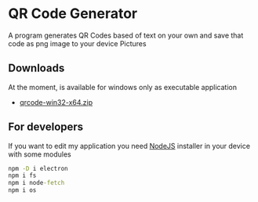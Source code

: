 # QR Code Generator 

A program generates QR Codes based of text on your own and save that code as png image to your device Pictures

## Downloads
At the moment, is available for windows only as executable application
- [qrcode-win32-x64.zip](https://www.mediafire.com/file/sq3fl25d8ybi6yn/qrcode-win32-x64.zip/file)


## For developers
If you want to edit my application you need [NodeJS](https://nodejs.org/en/) installer in your device with some modules
```bat
npm -D i electron
npm i fs
npm i node-fetch
npm i os
```
